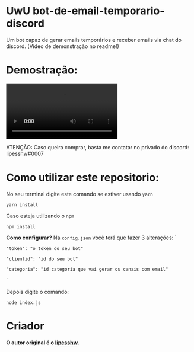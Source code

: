 # UwU bot-de-email-temporario-discord
Um bot capaz de gerar emails temporários e receber emails via chat do discord. (Video de demonstração no readme!)


# Demostração:
![](https://cdn.discordapp.com/attachments/1067599408750919790/1067620653685026927/temp.mp4)


ATENÇÃO: Caso queira comprar, basta me contatar no privado do discord: lipesshw#0007



# Como utilizar este repositorio:

No seu terminal digite este comando se estiver usando `yarn`
```
yarn install
````

Caso esteja utilizando o `npm`
```
npm install
```

**Como configurar?**
Na `config.json` você terá que fazer 3 alterações:
`

    "token": "o token do seu bot"
    
    "clientid": "id do seu bot"
    
    "categoria": "id categoria que vai gerar os canais com email"
    
`

Depois digite o comando:
```
node index.js
```

# Criador 
**O autor original é o [lipesshw](https://github.com/lipesshw).**
